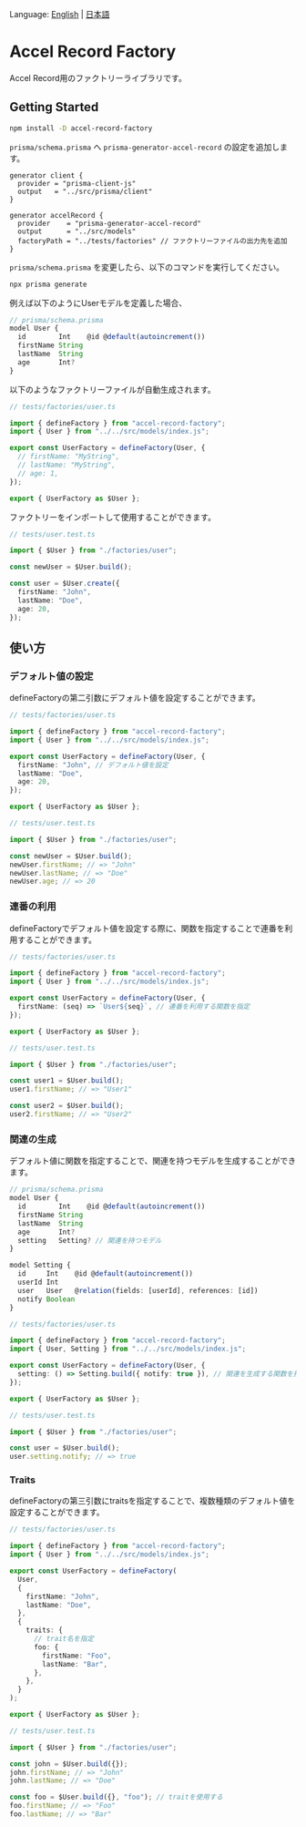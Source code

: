 Language: [English](https://github.com/koyopro/accella/blob/main/packages/accel-record-factory/README.md) | [日本語](https://github.com/koyopro/accella/blob/main/packages/accel-record-factory/README-ja.md)

# Accel Record Factory

Accel Record用のファクトリーライブラリです。

## Getting Started

```bash
npm install -D accel-record-factory
```

`prisma/schema.prisma` へ `prisma-generator-accel-record` の設定を追加します。

```prisma
generator client {
  provider = "prisma-client-js"
  output   = "../src/prisma/client"
}

generator accelRecord {
  provider    = "prisma-generator-accel-record"
  output      = "../src/models"
  factoryPath = "../tests/factories" // ファクトリーファイルの出力先を追加
}
```

`prisma/schema.prisma` を変更したら、以下のコマンドを実行してください。

```bash
npx prisma generate
```

例えば以下のようにUserモデルを定義した場合、

```ts
// prisma/schema.prisma
model User {
  id        Int    @id @default(autoincrement())
  firstName String
  lastName  String
  age       Int?
}
```

以下のようなファクトリーファイルが自動生成されます。

```ts
// tests/factories/user.ts

import { defineFactory } from "accel-record-factory";
import { User } from "../../src/models/index.js";

export const UserFactory = defineFactory(User, {
  // firstName: "MyString",
  // lastName: "MyString",
  // age: 1,
});

export { UserFactory as $User };
```

ファクトリーをインポートして使用することができます。

```ts
// tests/user.test.ts

import { $User } from "./factories/user";

const newUser = $User.build();

const user = $User.create({
  firstName: "John",
  lastName: "Doe",
  age: 20,
});
```

## 使い方

### デフォルト値の設定

defineFactoryの第二引数にデフォルト値を設定することができます。

```ts
// tests/factories/user.ts

import { defineFactory } from "accel-record-factory";
import { User } from "../../src/models/index.js";

export const UserFactory = defineFactory(User, {
  firstName: "John", // デフォルト値を設定
  lastName: "Doe",
  age: 20,
});

export { UserFactory as $User };
```

```ts
// tests/user.test.ts

import { $User } from "./factories/user";

const newUser = $User.build();
newUser.firstName; // => "John"
newUser.lastName; // => "Doe"
newUser.age; // => 20
```

### 連番の利用

defineFactoryでデフォルト値を設定する際に、関数を指定することで連番を利用することができます。

```ts
// tests/factories/user.ts

import { defineFactory } from "accel-record-factory";
import { User } from "../../src/models/index.js";

export const UserFactory = defineFactory(User, {
  firstName: (seq) => `User${seq}`, // 連番を利用する関数を指定
});

export { UserFactory as $User };
```

```ts
// tests/user.test.ts

import { $User } from "./factories/user";

const user1 = $User.build();
user1.firstName; // => "User1"

const user2 = $User.build();
user2.firstName; // => "User2"
```

### 関連の生成

デフォルト値に関数を指定することで、関連を持つモデルを生成することができます。

```ts
// prisma/schema.prisma
model User {
  id        Int    @id @default(autoincrement())
  firstName String
  lastName  String
  age       Int?
  setting   Setting? // 関連を持つモデル
}

model Setting {
  id     Int    @id @default(autoincrement())
  userId Int
  user   User   @relation(fields: [userId], references: [id])
  notify Boolean
}
```

```ts
// tests/factories/user.ts

import { defineFactory } from "accel-record-factory";
import { User, Setting } from "../../src/models/index.js";

export const UserFactory = defineFactory(User, {
  setting: () => Setting.build({ notify: true }), // 関連を生成する関数を指定
});

export { UserFactory as $User };
```

```ts
// tests/user.test.ts

import { $User } from "./factories/user";

const user = $User.build();
user.setting.notify; // => true
```

### Traits

defineFactoryの第三引数にtraitsを指定することで、複数種類のデフォルト値を設定することができます。

```ts
// tests/factories/user.ts

import { defineFactory } from "accel-record-factory";
import { User } from "../../src/models/index.js";

export const UserFactory = defineFactory(
  User,
  {
    firstName: "John",
    lastName: "Doe",
  },
  {
    traits: {
      // trait名を指定
      foo: {
        firstName: "Foo",
        lastName: "Bar",
      },
    },
  }
);

export { UserFactory as $User };
```

```ts
// tests/user.test.ts

import { $User } from "./factories/user";

const john = $User.build({});
john.firstName; // => "John"
john.lastName; // => "Doe"

const foo = $User.build({}, "foo"); // traitを使用する
foo.firstName; // => "Foo"
foo.lastName; // => "Bar"
```
